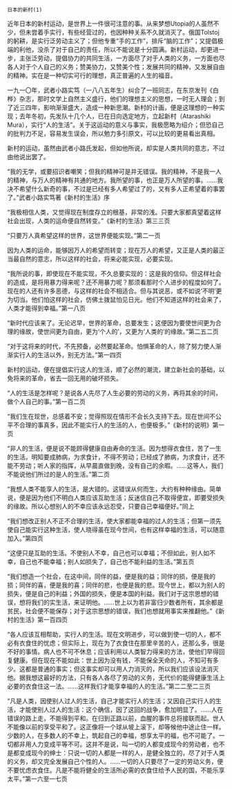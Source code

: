    日本的新村(1) 

   近年日本的新村运动，是世界上一件很可注意的事。从来梦想Utopia的人虽然不少，但未尝着手实行，有些经营过的，也因种种关系不久就消灭了。俄国Tolstoj的躬耕，是实行泛劳动主义了；但他专重“手的工作”，排斥“脑的工作”；又提倡极端的利他，没杀了对于自己的责任，所以不能说是十分圆满。新村运动，却更进一步，主张泛劳动，提倡协力的共同生活，一方面尽了对于人类的义务，一方面也尽各人对于个人自己的义务；赞美协力，又赞美个性；发展共同的精神，又发展自由的精神。实在是一种切实可行的理想，真正普遍的人生的福音。

   一九一〇年，武者小路实笃（一八八五年生）纠合了一班同志，在东京发刊《白桦》杂志，那时文学上自然主义盛行，他们的理想主义的思想，一时无人理会；到了近三四年，影响渐渐盛大，造成一种新思潮。新村的计画，便是这理想的一种实现；去年冬初，先发队十几个人，已在日向选定地方，立起新村（Atarashiki Mura），实行“人的生活”。关于这运动的意义与事实，我极愿略为绍介；但恐自己的批判力不足，容易发生误会，所以勉力多引原文，可以比较的更易看出真相。

   新村的运动，虽然由武者小路氏发起，但如他所说，却实是人类共同的意志，不过由他说出罢了。

   “我的无学，或要招识者嘲笑；但我的精神可是并无错误。我的精神，不是我一人的精神，与万人的精神有共通的地方。我所望的事，也正是万人所望的事。……我决不希望什么新奇的事，不过是已经有多人希望过了的，又有多人正希望着的事罢了。”武者小路实笃著《新村的生活》序

   “我极相信人类，又觉得现在制度存立的根基，非常的浅。只要大家都真望着这样社会出现，人类的运命便自然转变。”《新村的生活》第三三页

   “只要万人真希望这样的世界，这世界便能实现。”第二一页

   因为人类的运命，能够因万人的希望而转变；现在万人的希望，又正是人类的最正当最自然的意志，所以这样的社会，将来必能实现，必要实现。

   “我所说的事，即使现在不能实现，不久总要实现的：这是我的信仰。但这样社会的造成，是将用暴力得来呢？还不用暴力呢？那须看那时个人进步的程度如何了。现在的人还有许多恶德，与这样的社会不相适合。但与其说恶，或不如说‘不明’更为切当。他们怕这样的社会，仿佛土拨鼠怕见日光。他们不知道这样的社会来了，人类才能得到幸福。”第一八页

   “新时代应该来了。无论迟早，世界的革命，总要发生；这便因为要使世间更为合理的缘故，使世间更为自由，更为‘个人的’，又更为‘人类的’的缘故。”第二五二页

   “对于这将来的时代，不先预备，必然要起革命。怕惧革命的人，除了努力使人渐渐实行人的生活以外，别无方法。”第一四页

   新村的运动，便在提倡实行这人的生活，顺了必然的潮流，建立新社会的基础，以免将来的革命，省去一回无用的破坏损失。

   “人的生活是怎样呢？是说各人先尽了人生必要的劳动的义务，再将其余的时间，做个人自己的事。”第一百二页

   “我们生在现世，总感着不安；觉得照现在情形不会长久支持下去。现在世间不公平不合理的事真多，因此不能实行人的生活的人，也便极多。”《新村的说明》第一页

   “非人的生活，便是说不能顾得健康自由寿命的生活。因为想得衣食住，苦了一生的生活。明知要成肺病，为求食计，不得不劳动；已经成了肺病，为求食计，还不能不劳动；听人家的指挥，从早晨直做到晚，没有自己的余暇。……这等人，我们不能说他们所过的是人的生活。”第二页

   “我想人类不能享人的生活，是大错的。这错误从何而生，大约有种种缘由。简单说，便是因为他们不明白人类应该互助生活；反迷信自己不取得便宜，即要受损失的缘故。所以心想别人的不幸应该永远忍受，只要自己幸福便好。”同上

   “我们想改正别人不正不合理的生活，使大家都能幸福的过人的生活；但第一须先使自己能实行这种生活，使人晓得虽在现今世间，也有这样幸福的生活，可以随意加入。”第四页

   “这便只是互助的生活。不使别人不幸，自己也可以幸福；不但如此，别人如不幸，自己也不能幸福；别人如损失了，自己也不能利益的生活。”第五页

   “我们想造一个社会，在这中间，同伴的益，便是我的益；同伴的损，便是我的损；同伴的喜，便是我的喜；同伴的悲，也便是我的悲。现今世上，都以为别人的损失，便是自己的利益；外国的损失，便是本国的利益。我们对于这宗思想的错误，想将我们的实生活，来证明他。……世上以为若非富归少数者所有，其余都是贫民，社会便不能保存；对于这宗思想的错误，我们也想就用事实来推翻他。”《新村的生活》第一百四页

   “各人应该互相帮助，实行人的生活。现在文明进步，可以做到使一切的人，都不必有衣食住的忧虑；但实际上，现在为了衣食住在那里辛苦的人，还那么多，很是不好的事情。病人也不可不休息；应该利用以人类智力得来的方法，使他们早得回复健康。但在现在不能如此：世上因为没有钱，不能保全天命的人，不知可有多少。这都是普通的事实；但这事实却可以用人力消灭的，所以我们应该设法消灭他。据我想这最好的方法，只有各人各尽了劳动的义务，无代价的能得健康生活上必要的衣食住这一法。……这样我们才能享幸福的人的生活。”第二二至二三页

   “凡是人类，因使别人过人的生活，自己才能实行人的生活；又因自己实行人的生活，才能使别人过人的生活：这个确信，因了这回的战争，愈加明显了。……人在错误的路上走，不能得到平和。在归到正路以前，血腥的事件总将接联而起。世人不能像以前的享受平和了。这正像将一个球从坡上滚下，却等候他中途止住一样。少数的人，在多数人的不幸上，筑起自己的幸福，想享太平的福，也不可能了。一切都非用人力变成平等不可。这并不是说，叫一切的人都变成现今的劳动者，也不是都变成现今的绅士：只说一切的人都是一样的人，是健全独立的，尽了对于人类的义务，却又完全发展自己个性的人。……一切的人只要尽了一定的劳动义务，便不要忧虑衣食住。凡是不能将健全的生活所必需的衣食住给予人民的国，不能乐享太平。”第一六至一七页

